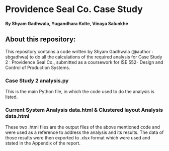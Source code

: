 # Providence Seal Co. Case Study 
#### By Shyam Gadhwala, Yugandhara Kolte, Vinaya Salunkhe

## About this repository:
This repository contains a code written by Shyam Gadhwala (@author : sbgadhwa) to do all the calculations of the required analysis for Case Study 2 : Providence Seal Co., submitted as a coursework for ISE 552- Design and Control of Production Systems.

### Case Study 2 analysis.py
This is the main Python file, in which the code used to do the analysis is listed. 

### Current System Analysis data.html & Clustered layout Analysis data.html
These two .html files are the output files of the above mentioned code and were used as a reference to address the analysis and its results.
The data of those results were then exported to .xlsx format which were used and stated in the Appendix of the report.
